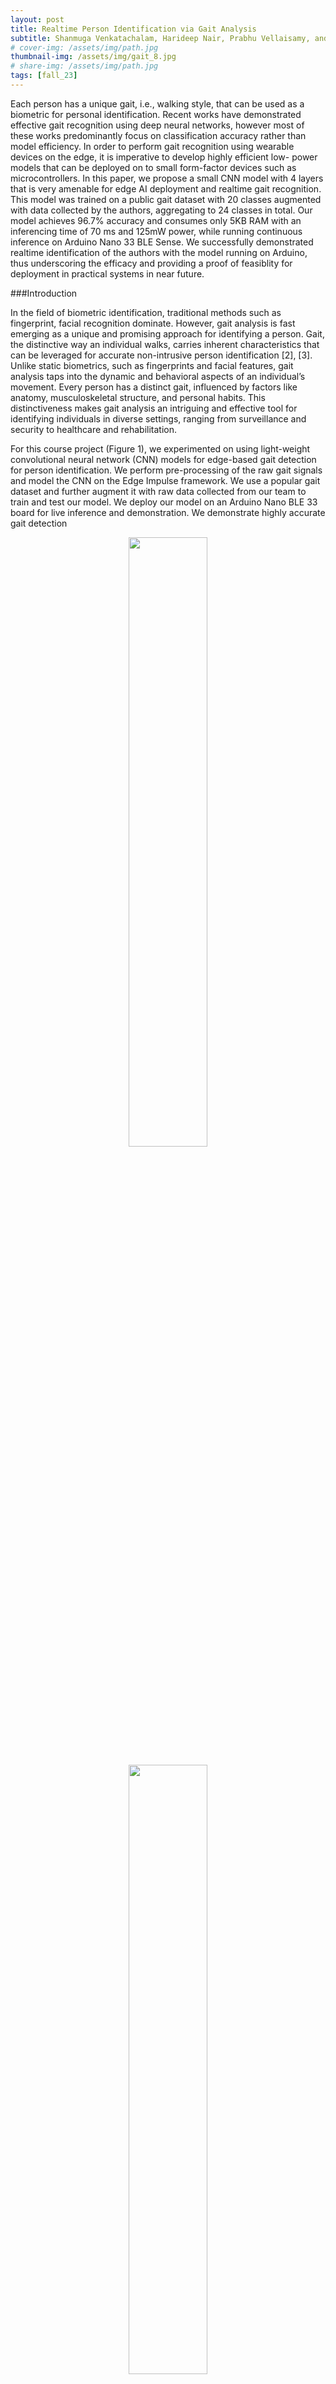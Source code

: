```yaml
---
layout: post
title: Realtime Person Identification via Gait Analysis
subtitle: Shanmuga Venkatachalam, Harideep Nair, Prabhu Vellaisamy, and Yongqi (Aria) Zhou
# cover-img: /assets/img/path.jpg
thumbnail-img: /assets/img/gait_8.jpg
# share-img: /assets/img/path.jpg
tags: [fall_23]
---
```

Each person has a unique gait, i.e., walking style, that can be used as a biometric for personal identification. Recent works have demonstrated effective gait recognition using deep neural networks, however most of these works predominantly focus on classification accuracy rather than model efficiency. In order to perform gait recognition using wearable devices on the edge, it is imperative to develop highly efficient low- power models that can be deployed on to small form-factor devices such as microcontrollers. In this paper, we propose a small CNN model with 4 layers that is very amenable for edge AI deployment and realtime gait recognition. This model was trained on a public gait dataset with 20 classes augmented with data collected by the authors, aggregating to 24 classes in total. Our model achieves 96.7% accuracy and consumes only 5KB RAM with an inferencing time of 70 ms and 125mW power, while running continuous inference on Arduino Nano 33 BLE Sense. We successfully demonstrated realtime identification of the authors with the model running on Arduino, thus underscoring the efficacy and providing a proof of feasiblity for deployment in practical systems in near future.  

###Introduction

In the field of biometric identification, traditional methods such as fingerprint, facial recognition dominate. However, gait analysis is fast emerging as a unique and promising approach for identifying a person. Gait, the distinctive way an individual walks, carries inherent characteristics that can be leveraged for accurate non-intrusive person identification [2], [3]. Unlike static biometrics, such as fingerprints and facial features, gait analysis taps into the dynamic and behavioral aspects of an individual’s movement. Every person has a distinct gait, influenced by factors like anatomy, musculoskeletal structure, and personal habits. This distinctiveness makes gait analysis an intriguing and effective tool for identifying individuals in diverse settings, ranging from surveillance and security to healthcare and rehabilitation.    

For this course project (Figure 1), we experimented on using light-weight convolutional neural network (CNN) models for edge-based gait detection for person identification. We perform pre-processing of the raw gait signals and model the CNN on the Edge Impulse framework. We use a popular gait dataset and further augment it with raw data collected from our team to train and test our model. We deploy our model on an Arduino Nano BLE 33 board for live inference and demonstration. We demonstrate highly accurate gait detection

<p align="center"> <img src="/mbed-dl/assets/img/gait_1.jpg" width="50%" height="50%"> </p>
<p align="center"> <img src="/mbed-dl/assets/img/gait_2.jpg" width="50%" height="50%"> </p> 
<p align="center"> <img src="/mbed-dl/assets/img/gait_3.jpg" width="50%" height="50%"> </p>
<p align="center"> <img src="/mbed-dl/assets/img/gait_4.jpg" width="50%" height="50%"> </p> 
<p align="center"> <img src="/mbed-dl/assets/img/gait_5.jpg" width="50%" height="50%"> </p>
<p align="center"> <img src="/mbed-dl/assets/img/gait_6.jpg" width="50%" height="50%"> </p> 
<p align="center"> <img src="/mbed-dl/assets/img/gait_7.jpg" width="50%" height="50%"> </p>
##For more information, please contact the authors:    
(shanmugv@andrew.cmu.edu)  
(hpnair@andrew.cmu.edu)  
(pvellais@andrew.cmu.edu)  
(yongqiz2@andrew.cmu.edu)  


